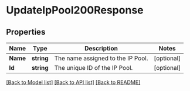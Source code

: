 # UpdateIpPool200Response

## Properties

Name | Type | Description | Notes
------------ | ------------- | ------------- | -------------
**Name** | **string** | The name assigned to the IP Pool. |[optional] 
**Id** | **string** | The unique ID of the IP Pool. |[optional] 

[[Back to Model list]](../README.md#documentation-for-models) [[Back to API list]](../README.md#documentation-for-api-endpoints) [[Back to README]](../README.md)


